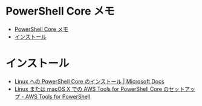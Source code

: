 # PowerShell Core メモ

- [PowerShell Core メモ](#powershell-core-メモ)
- [インストール](#インストール)


# インストール

- [Linux への PowerShell Core のインストール | Microsoft Docs](https://docs.microsoft.com/ja-jp/powershell/scripting/install/installing-powershell-core-on-linux?view=powershell-6)
- [Linux または macOS X での AWS Tools for PowerShell Core のセットアップ - AWS Tools for PowerShell](https://docs.aws.amazon.com/ja_jp/powershell/latest/userguide/pstools-getting-set-up-linux-mac.html)